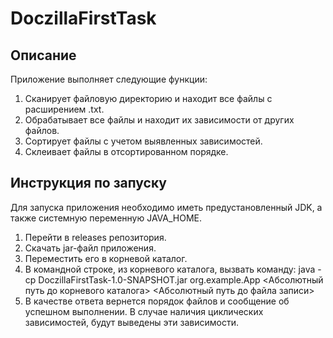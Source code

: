 # DoczillaFirstTask
## Описание
Приложение выполняет следующие функции:
1. Сканирует файловую директорию и находит все файлы с расширением .txt.
2. Обрабатывает все файлы и находит их зависимости от других файлов.
3. Сортирует файлы с учетом выявленных зависимостей.
4. Склеивает файлы в отсортированном порядке.

## Инструкция по запуску
Для запуска приложения необходимо иметь предустановленный JDK, а также системную переменную JAVA_HOME.

1. Перейти в releases репозитория.
2. Скачать jar-файл приложения.
3. Переместить его в корневой каталог.
4. В командной строке, из корневого каталога, вызвать команду: java -cp DoczillaFirstTask-1.0-SNAPSHOT.jar org.example.App <Абсолютный путь до корневого каталога> <Абсолютный путь до файла записи>
5. В качестве ответа вернется порядок файлов и сообщение об успешном выполнении. В случае наличия циклических зависимостей, будут выведены эти зависимости.
